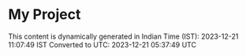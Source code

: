 # My Project

This content is dynamically generated in Indian Time (IST): 2023-12-21 11:07:49 IST
Converted to UTC: 2023-12-21 05:37:49 UTC
